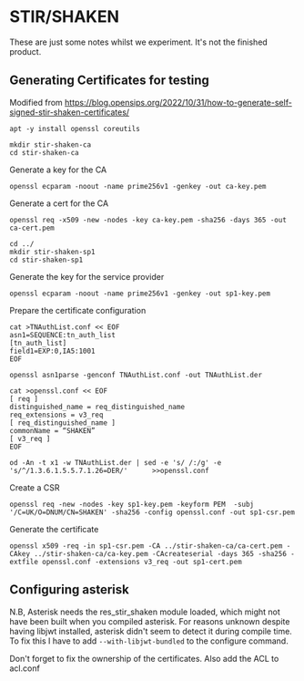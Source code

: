 # STIR/SHAKEN

These are just some notes whilst we experiment. It's not the finished product.

## Generating Certificates for testing

Modified from https://blog.opensips.org/2022/10/31/how-to-generate-self-signed-stir-shaken-certificates/


`apt -y install openssl coreutils`

```
mkdir stir-shaken-ca
cd stir-shaken-ca
```

Generate a key for the CA

```
openssl ecparam -noout -name prime256v1 -genkey -out ca-key.pem
```

Generate a cert for the CA

```
openssl req -x509 -new -nodes -key ca-key.pem -sha256 -days 365 -out ca-cert.pem
```

```
cd ../
mkdir stir-shaken-sp1
cd stir-shaken-sp1
```

Generate the key for the service provider

```
openssl ecparam -noout -name prime256v1 -genkey -out sp1-key.pem
```

Prepare the certificate configuration

```
cat >TNAuthList.conf << EOF 
asn1=SEQUENCE:tn_auth_list 
[tn_auth_list] 
field1=EXP:0,IA5:1001 
EOF

openssl asn1parse -genconf TNAuthList.conf -out TNAuthList.der 

cat >openssl.conf << EOF 
[ req ] 
distinguished_name = req_distinguished_name 
req_extensions = v3_req 
[ req_distinguished_name ] 
commonName = “SHAKEN” 
[ v3_req ] 
EOF

od -An -t x1 -w TNAuthList.der | sed -e 's/ /:/g' -e 's/^/1.3.6.1.5.5.7.1.26=DER/'      >>openssl.conf
```

Create a CSR

```
openssl req -new -nodes -key sp1-key.pem -keyform PEM  -subj '/C=UK/O=DNUM/CN=SHAKEN' -sha256 -config openssl.conf -out sp1-csr.pem
```

Generate the certificate

```
openssl x509 -req -in sp1-csr.pem -CA ../stir-shaken-ca/ca-cert.pem -CAkey ../stir-shaken-ca/ca-key.pem -CAcreateserial -days 365 -sha256 -extfile openssl.conf -extensions v3_req -out sp1-cert.pem
```

## Configuring asterisk

N.B, Asterisk needs the res_stir_shaken module loaded, which might not have been built when you compiled asterisk. For reasons unknown despite having libjwt installed, asterisk didn't seem to detect it during compile time. To fix this I have to add `--with-libjwt-bundled` to the configure command.

Don't forget to fix the ownership of the certificates. Also add the ACL to acl.conf


